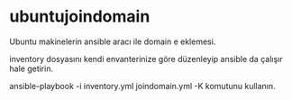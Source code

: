 # ubuntujoindomain
Ubuntu makinelerin ansible aracı ile domain e eklemesi.

inventory dosyasını kendi envanterinize göre düzenleyip ansible da çalışır hale getirin.


ansible-playbook -i inventory.yml joindomain.yml -K komutunu kullanın.
